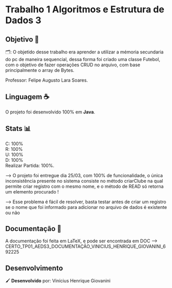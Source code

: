 # Trabalho 1 Algoritmos e Estrutura de Dados 3

## Objetivo 📌

🗂: O objetido desse trabalho era aprender a utilizar a mémoria secundaria do pc de maneira sequencial, dessa forma
foi criado uma classe Futebol, com o objetivo de fazer operações CRUD no arquivo, com base principalmente o array de Bytes.

Professor: Felipe Augusto Lara Soares.

## Linguagem ☕️

O projeto foi desenvolvido 100% em **Java**.

## Stats 📊

C: 100%  
R: 100%  
U: 100%  
D: 100%  
Realizar Partida: 100%.

--> O projeto foi entregue dia 25/03, com 100% de funcionalidade, o única inconsistência presente no sistema consiste no método criarClube na qual
permite criar registro com o mesmo nome, e o método de READ só retorna um elemento procurado !

--> Esse problema é fácil de resolver, basta testar antes de criar um registro se o nome que foi informado para adicionar no arquivo de dados é existente ou não

## Documentação 📑

A documentação foi feita em LaTeX, e pode ser encontrada em DOC --> CERTO_TP01_AEDS3_DOCUMENTAÇÃO_VINICIUS_HENRIQUE_GIOVANINI_692225

## Desenvolvimento

🖌 **Desenvolvido** por: Vinícius Henrique Giovanini
